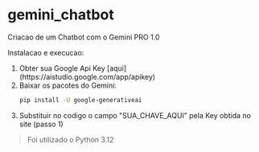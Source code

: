 # gemini_chatbot
Criacao de um Chatbot com o Gemini PRO 1.0

Instalacao e execucao:
<ol>
    <li> Obter sua Google Api Key [aqui](https://aistudio.google.com/app/apikey)
    <li> Baixar os pacotes do Gemini:

```bash
pip install -U google-generativeai
```

<li> Substituir no codigo o campo "SUA_CHAVE_AQUI" pela Key obtida no site (passo 1)
</ol>

> Foi utilizado o Python 3.12